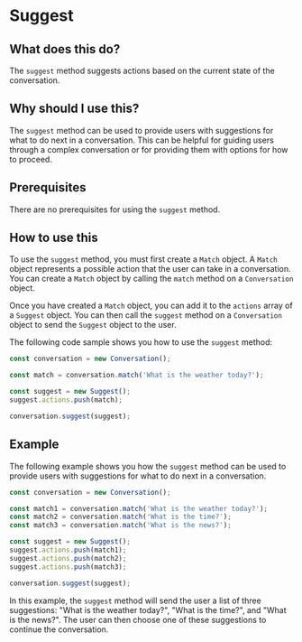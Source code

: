
  
   # **Suggest**

## What does this do?

The `suggest` method suggests actions based on the current state of the conversation.

## Why should I use this?

The `suggest` method can be used to provide users with suggestions for what to do next in a conversation. This can be helpful for guiding users through a complex conversation or for providing them with options for how to proceed.

## Prerequisites

There are no prerequisites for using the `suggest` method.

## How to use this

To use the `suggest` method, you must first create a `Match` object. A `Match` object represents a possible action that the user can take in a conversation. You can create a `Match` object by calling the `match` method on a `Conversation` object.

Once you have created a `Match` object, you can add it to the `actions` array of a `Suggest` object. You can then call the `suggest` method on a `Conversation` object to send the `Suggest` object to the user.

The following code sample shows you how to use the `suggest` method:

```javascript
const conversation = new Conversation();

const match = conversation.match('What is the weather today?');

const suggest = new Suggest();
suggest.actions.push(match);

conversation.suggest(suggest);
```

## Example

The following example shows you how the `suggest` method can be used to provide users with suggestions for what to do next in a conversation.

```javascript
const conversation = new Conversation();

const match1 = conversation.match('What is the weather today?');
const match2 = conversation.match('What is the time?');
const match3 = conversation.match('What is the news?');

const suggest = new Suggest();
suggest.actions.push(match1);
suggest.actions.push(match2);
suggest.actions.push(match3);

conversation.suggest(suggest);
```

In this example, the `suggest` method will send the user a list of three suggestions: "What is the weather today?", "What is the time?", and "What is the news?". The user can then choose one of these suggestions to continue the conversation.
  
  